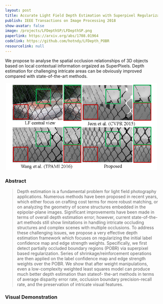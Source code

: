 ```yaml
---
layout: post
title: Accurate Light Field Depth Estimation with Superpixel Regularization over Partially Occluded Regions
publish: IEEE Transactions on Image Processing 2018
show-avatar: false
image: /projects/LFDepthSP/LFDepthSP.png
paperlink: https://arxiv.org/abs/1708.01964
codelink: https://github.com/hotndy/LFDepth_POBR
resourcelink: null
---
```


We propose to analyse the spatial occlusion relationships of 3D objects based on local contextual information orgaized as SuperPixels. Depth estimation for challenging intricate areas can be obviously improved compared with state-of-the-art methods.

<center><img src="/projects/LFDepthSP/LFDepthSP.png" width="500px"></center>

### Abstract
> Depth estimation is a fundamental problem for light field photography applications. Numerous methods have been proposed in recent years, which either focus on crafting cost terms for more robust matching, or on analyzing the geometry of scene structures embedded in the epipolar-plane images. Significant improvements have been made in terms of overall depth estimation error; however, current state-of-the-art methods still show limitations in handling intricate occluding structures and complex scenes with multiple occlusions. To address these challenging issues, we propose a very effective depth estimation framework which focuses on regularizing the initial label confidence map and edge strength weights. Specifically, we first detect partially occluded boundary regions (POBR) via superpixel
based regularization. Series of shrinkage/reinforcement operations are then applied on the label confidence map and edge strength weights over the POBR. We show that after weight manipulations, even a low-complexity weighted least squares model can produce much better depth estimation than stateof- the-art methods in terms of average disparity error rate, occlusion boundary precision-recall rate, and the preservation of intricate visual features.

### Visual Demonstration

